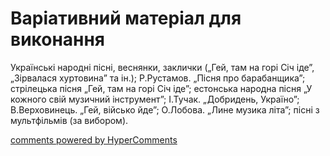 <div id="hypercomments_widget" class="js-hypercomments-widget invisible"></div>

# Варіативний матеріал для виконання

Українські народні пісні, веснянки, заклички („Гей, там на горі Січ іде”, „Зірвалася хуртовина” та ін.); Р.Рустамов. „Пісня про барабанщика”; стрілецька пісня „Гей, там на горі Січ іде”; естонська народна пісня „У кожного свій музичний інструмент”; І.Тучак. „Добридень, Україно”; В.Верховинець. „Гей, військо йде”; О.Лобова. „Лине музика літа”; пісні з мультфільмів (за вибором). 

<div class="js-hypercomments-container">
    <a href="http://hypercomments.com" class="hc-link" title="comments widget">comments powered by HyperComments</a>
</div>